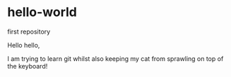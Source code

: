 # hello-world
first repository

Hello hello,

I am trying to learn git whilst also keeping my cat from sprawling on top of the keyboard!
